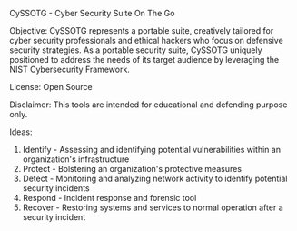 CySSOTG - Cyber Security Suite On The Go

Objective: 
CySSOTG represents a portable suite, creatively tailored for cyber security professionals and ethical hackers who focus on defensive security strategies. 
As a portable security suite, CySSOTG uniquely positioned to address the needs of its target audience by leveraging the NIST Cybersecurity Framework.

License:
Open Source

Disclaimer:
This tools are intended for educational and defending purpose only. 

Ideas:
1) Identify - Assessing and identifying potential vulnerabilities within an organization's infrastructure
2) Protect - Bolstering an organization's protective measures
3) Detect - Monitoring and analyzing network activity to identify potential security incidents
4) Respond - Incident response and forensic tool
5) Recover - Restoring systems and services to normal operation after a security incident

<!---
TrustedSecMY/TrustedSecMY is a ✨ special ✨ repository because its `README.md` (this file) appears on your GitHub profile.
You can click the Preview link to take a look at your changes.
--->
